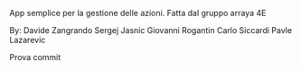 App semplice per la gestione delle azioni. Fatta dal gruppo arraya 4E

By:
Davide Zangrando Sergej Jasnic Giovanni Rogantin Carlo Siccardi Pavle Lazarevic


Prova commit